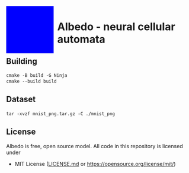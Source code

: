 <img width="128" height="128" align="left" style="float: left; margin: 0 10px 0 0;" alt="MS-DOS logo" src="https://github.com/Maksasj/albedo/blob/master/logo.gif">   

# Albedo - neural cellular automata

## Building
```
cmake -B build -G Ninja     
cmake --build build
```

## Dataset
```
tar -xvzf mnist_png.tar.gz -C ./mnist_png
```

## License
Albedo is free, open source model. All code in this repository is licensed under
- MIT License ([LICENSE.md](https://github.com/Maksasj/albedo/blob/master/LICENSE.md) or https://opensource.org/license/mit/)